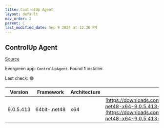 ```yaml
---
title: ControlUp Agent
layout: default
nav_order: 2
parent: C
last_modified_date: Sep 9 2024 at 12:26 PM
---
```


## ControlUp Agent

[Source](https://www.controlup.com/products/controlup/agent/)

Evergreen app: `ControlUpAgent`. Found **1** installer.

Last check: 🟢

| Version   | Framework    | Architecture | URI                                                                                                                                                                                            |
| --------- | ------------ | ------------ | ---------------------------------------------------------------------------------------------------------------------------------------------------------------------------------------------- |
| 9.0.5.413 | 64bit-.net48 | x64          | [https://downloads.controlup.com/agent/9.0.5.413/ControlUpAgent-net48-x64-9.0.5.413-signed.msi](https://downloads.controlup.com/agent/9.0.5.413/ControlUpAgent-net48-x64-9.0.5.413-signed.msi) |
